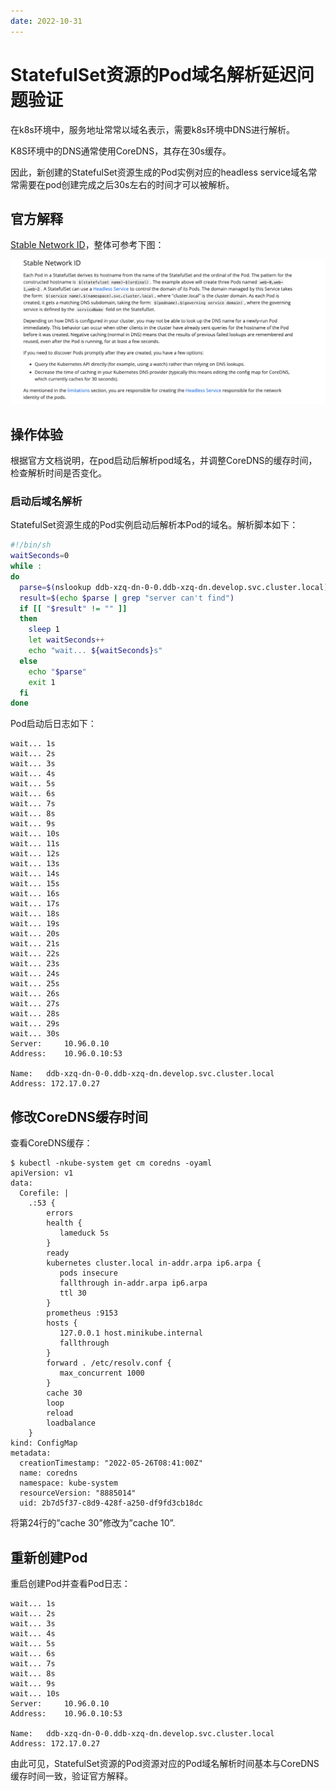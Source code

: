 ```yaml
---
date: 2022-10-31
---
```


# StatefulSet资源的Pod域名解析延迟问题验证

在k8s环境中，服务地址常常以域名表示，需要k8s环境中DNS进行解析。

K8S环境中的DNS通常使用CoreDNS，其存在30s缓存。

因此，新创建的StatefulSet资源生成的Pod实例对应的headless service域名常常需要在pod创建完成之后30s左右的时间才可以被解析。

## 官方解释

[Stable Network ID](https://kubernetes.io/docs/concepts/workloads/controllers/statefulset/#stable-network-id)，整体可参考下图：

![statefulset-stable-network-id](/images/cloud-native/kubernetes/statefulset-stable-network-id.png)

## 操作体验

根据官方文档说明，在pod启动后解析pod域名，并调整CoreDNS的缓存时间，检查解析时间是否变化。

### 启动后域名解析

StatefulSet资源生成的Pod实例启动后解析本Pod的域名。解析脚本如下：
``` sh
#!/bin/sh
waitSeconds=0
while :
do
  parse=$(nslookup ddb-xzq-dn-0-0.ddb-xzq-dn.develop.svc.cluster.local)
  result=$(echo $parse | grep "server can't find")
  if [[ "$result" != "" ]]
  then
    sleep 1
    let waitSeconds++
    echo "wait... ${waitSeconds}s"
  else
    echo "$parse"
    exit 1
  fi
done
```

Pod启动后日志如下：

```
wait... 1s
wait... 2s
wait... 3s
wait... 4s
wait... 5s
wait... 6s
wait... 7s
wait... 8s
wait... 9s
wait... 10s
wait... 11s
wait... 12s
wait... 13s
wait... 14s
wait... 15s
wait... 16s
wait... 17s
wait... 18s
wait... 19s
wait... 20s
wait... 21s
wait... 22s
wait... 23s
wait... 24s
wait... 25s
wait... 26s
wait... 27s
wait... 28s
wait... 29s
wait... 30s
Server:		10.96.0.10
Address:	10.96.0.10:53

Name:	ddb-xzq-dn-0-0.ddb-xzq-dn.develop.svc.cluster.local
Address: 172.17.0.27
```

## 修改CoreDNS缓存时间

查看CoreDNS缓存：

```
$ kubectl -nkube-system get cm coredns -oyaml
apiVersion: v1
data:
  Corefile: |
    .:53 {
        errors
        health {
           lameduck 5s
        }
        ready
        kubernetes cluster.local in-addr.arpa ip6.arpa {
           pods insecure
           fallthrough in-addr.arpa ip6.arpa
           ttl 30
        }
        prometheus :9153
        hosts {
           127.0.0.1 host.minikube.internal
           fallthrough
        }
        forward . /etc/resolv.conf {
           max_concurrent 1000
        }
        cache 30
        loop
        reload
        loadbalance
    }
kind: ConfigMap
metadata:
  creationTimestamp: "2022-05-26T08:41:00Z"
  name: coredns
  namespace: kube-system
  resourceVersion: "8885014"
  uid: 2b7d5f37-c8d9-428f-a250-df9fd3cb18dc
```

将第24行的”cache 30”修改为”cache 10”.

## 重新创建Pod

重启创建Pod并查看Pod日志：

```
wait... 1s
wait... 2s
wait... 3s
wait... 4s
wait... 5s
wait... 6s
wait... 7s
wait... 8s
wait... 9s
wait... 10s
Server:		10.96.0.10
Address:	10.96.0.10:53

Name:	ddb-xzq-dn-0-0.ddb-xzq-dn.develop.svc.cluster.local
Address: 172.17.0.27
```

由此可见，StatefulSet资源的Pod资源对应的Pod域名解析时间基本与CoreDNS缓存时间一致，验证官方解释。